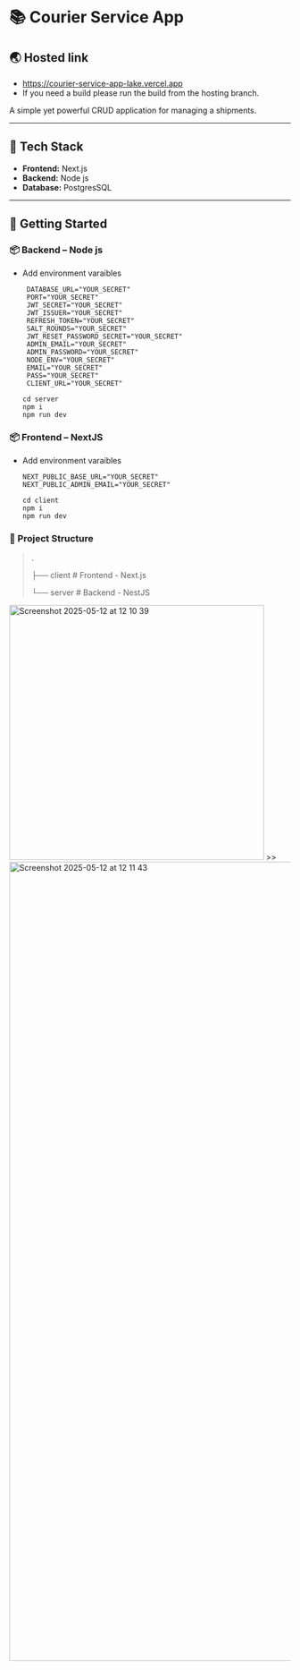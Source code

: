 # 📚 Courier Service App

## 🌏 Hosted link
- https://courier-service-app-lake.vercel.app
- If you need a build please run the build from the hosting branch.

A simple yet powerful CRUD application for managing a shipments.

---

## 🔧 Tech Stack

- **Frontend:** Next.js  
- **Backend:** Node js  
- **Database:** PostgresSQL

---

## 🚀 Getting Started

### 📦 Backend – Node js
- Add environment varaibles
   ```
    DATABASE_URL="YOUR_SECRET"
    PORT="YOUR_SECRET"
    JWT_SECRET="YOUR_SECRET"
    JWT_ISSUER="YOUR_SECRET"
    REFRESH_TOKEN="YOUR_SECRET"
    SALT_ROUNDS="YOUR_SECRET"
    JWT_RESET_PASSWORD_SECRET="YOUR_SECRET"
    ADMIN_EMAIL="YOUR_SECRET"
    ADMIN_PASSWORD="YOUR_SECRET"
    NODE_ENV="YOUR_SECRET"
    EMAIL="YOUR_SECRET"
    PASS="YOUR_SECRET"
    CLIENT_URL="YOUR_SECRET"
   ```
   ```
   cd server
   npm i
   npm run dev
   ```

### 📦 Frontend – NextJS
- Add environment varaibles
   ```
   NEXT_PUBLIC_BASE_URL="YOUR_SECRET"
  NEXT_PUBLIC_ADMIN_EMAIL="YOUR_SECRET"

   ```
   ```
   cd client
   npm i
   npm run dev
   ```
### 📁 Project Structure
>.
>>
>├── client   # Frontend - Next.js
>>
>└── server   # Backend - NestJS
>>
<img width="456" alt="Screenshot 2025-05-12 at 12 10 39" src="https://github.com/user-attachments/assets/62e24026-fe02-4095-8969-3318d8df86fc" />
>>
<img width="1429" alt="Screenshot 2025-05-12 at 12 11 43" src="https://github.com/user-attachments/assets/020a71fe-4c4e-43bb-893d-ff0a5f998780" />

